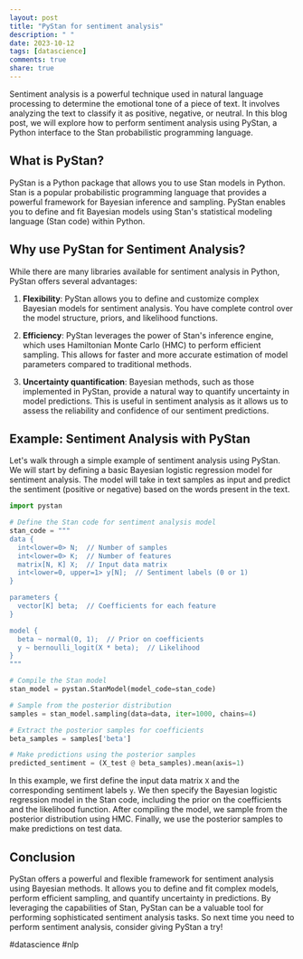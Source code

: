 ```yaml
---
layout: post
title: "PyStan for sentiment analysis"
description: " "
date: 2023-10-12
tags: [datascience]
comments: true
share: true
---
```


Sentiment analysis is a powerful technique used in natural language processing to determine the emotional tone of a piece of text. It involves analyzing the text to classify it as positive, negative, or neutral. In this blog post, we will explore how to perform sentiment analysis using PyStan, a Python interface to the Stan probabilistic programming language.

## What is PyStan?

PyStan is a Python package that allows you to use Stan models in Python. Stan is a popular probabilistic programming language that provides a powerful framework for Bayesian inference and sampling. PyStan enables you to define and fit Bayesian models using Stan's statistical modeling language (Stan code) within Python.

## Why use PyStan for Sentiment Analysis?

While there are many libraries available for sentiment analysis in Python, PyStan offers several advantages:

1. **Flexibility**: PyStan allows you to define and customize complex Bayesian models for sentiment analysis. You have complete control over the model structure, priors, and likelihood functions.

2. **Efficiency**: PyStan leverages the power of Stan's inference engine, which uses Hamiltonian Monte Carlo (HMC) to perform efficient sampling. This allows for faster and more accurate estimation of model parameters compared to traditional methods.

3. **Uncertainty quantification**: Bayesian methods, such as those implemented in PyStan, provide a natural way to quantify uncertainty in model predictions. This is useful in sentiment analysis as it allows us to assess the reliability and confidence of our sentiment predictions.

## Example: Sentiment Analysis with PyStan

Let's walk through a simple example of sentiment analysis using PyStan. We will start by defining a basic Bayesian logistic regression model for sentiment analysis. The model will take in text samples as input and predict the sentiment (positive or negative) based on the words present in the text.

```python
import pystan

# Define the Stan code for sentiment analysis model
stan_code = """
data {
  int<lower=0> N;  // Number of samples
  int<lower=0> K;  // Number of features
  matrix[N, K] X;  // Input data matrix
  int<lower=0, upper=1> y[N];  // Sentiment labels (0 or 1)
}

parameters {
  vector[K] beta;  // Coefficients for each feature
}

model {
  beta ~ normal(0, 1);  // Prior on coefficients
  y ~ bernoulli_logit(X * beta);  // Likelihood
}
"""

# Compile the Stan model
stan_model = pystan.StanModel(model_code=stan_code)

# Sample from the posterior distribution
samples = stan_model.sampling(data=data, iter=1000, chains=4)

# Extract the posterior samples for coefficients
beta_samples = samples['beta']

# Make predictions using the posterior samples
predicted_sentiment = (X_test @ beta_samples).mean(axis=1)

```

In this example, we first define the input data matrix `X` and the corresponding sentiment labels `y`. We then specify the Bayesian logistic regression model in the Stan code, including the prior on the coefficients and the likelihood function. After compiling the model, we sample from the posterior distribution using HMC. Finally, we use the posterior samples to make predictions on test data.

## Conclusion

PyStan offers a powerful and flexible framework for sentiment analysis using Bayesian methods. It allows you to define and fit complex models, perform efficient sampling, and quantify uncertainty in predictions. By leveraging the capabilities of Stan, PyStan can be a valuable tool for performing sophisticated sentiment analysis tasks. So next time you need to perform sentiment analysis, consider giving PyStan a try!

#datascience #nlp
